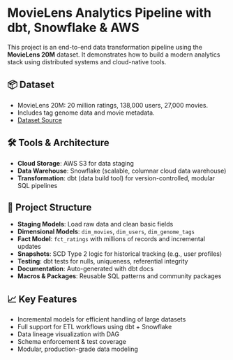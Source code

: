 # MovieLens Analytics Pipeline with dbt, Snowflake & AWS

This project is an end-to-end data transformation pipeline using the **MovieLens 20M** dataset. It demonstrates how to build a modern analytics stack using distributed systems and cloud-native tools. 

## 📦 Dataset
- MovieLens 20M: 20 million ratings, 138,000 users, 27,000 movies.
- Includes tag genome data and movie metadata.
- [Dataset Source](https://grouplens.org/datasets/movielens/20m/)

## 🛠️ Tools & Architecture
- **Cloud Storage**: AWS S3 for data staging
- **Data Warehouse**: Snowflake (scalable, columnar cloud data warehouse)
- **Transformation**: dbt (data build tool) for version-controlled, modular SQL pipelines

## 🧱 Project Structure
- **Staging Models**: Load raw data and clean basic fields
- **Dimensional Models**: `dim_movies`, `dim_users`, `dim_genome_tags`
- **Fact Model**: `fct_ratings` with millions of records and incremental updates
- **Snapshots**: SCD Type 2 logic for historical tracking (e.g., user profiles)
- **Testing**: dbt tests for nulls, uniqueness, referential integrity
- **Documentation**: Auto-generated with dbt docs
- **Macros & Packages**: Reusable SQL patterns and community packages

## 📈 Key Features
- Incremental models for efficient handling of large datasets
- Full support for ETL workflows using dbt + Snowflake
- Data lineage visualization with DAG
- Schema enforcement & test coverage
- Modular, production-grade data modeling
  

